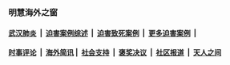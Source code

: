 
### 明慧海外之窗

####  [武汉肺炎](indexes/365.md?t=02051800) &nbsp;|&nbsp;  [迫害案例综述](indexes/328.md?t=02051800) &nbsp;|&nbsp; [迫害致死案例](indexes/277.md?t=02051800)  &nbsp;|&nbsp; [更多迫害案例](indexes/81.md?t=02051800)  &nbsp;|&nbsp; 
####  [时事评论](indexes/251.md?t=02051800) &nbsp;|&nbsp; [海外简讯](indexes/245.md?t=02051800)&nbsp;|&nbsp;  [社会支持](indexes/140.md?t=02051800) &nbsp;|&nbsp; [褒奖决议](indexes/282.md?t=02051800) &nbsp;|&nbsp; [社区报道](indexes/91.md?t=02051800)  &nbsp;|&nbsp; [天人之间](indexes/78.md?t=02051800) 

